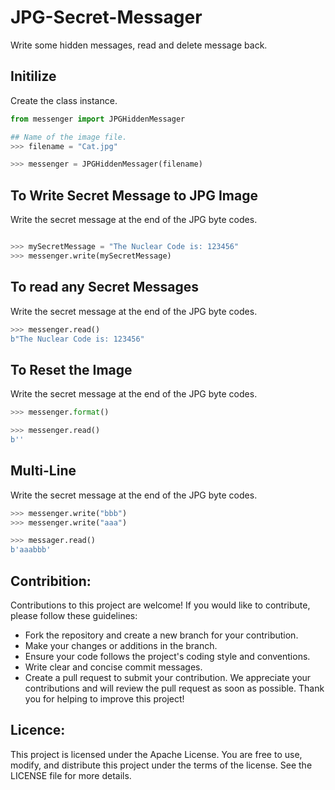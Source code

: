 # JPG-Secret-Messager

Write some hidden messages, read and delete message back.

## Initilize

Create the class instance.

```python
from messenger import JPGHiddenMessager

## Name of the image file.
>>> filename = "Cat.jpg"

>>> messenger = JPGHiddenMessager(filename)
```

## To Write Secret Message to JPG Image

Write the secret message at the end of the JPG byte codes.

```python

>>> mySecretMessage = "The Nuclear Code is: 123456"
>>> messenger.write(mySecretMessage)

```

## To read any Secret Messages

Write the secret message at the end of the JPG byte codes.

```python
>>> messenger.read()
b"The Nuclear Code is: 123456"
```

## To Reset the Image

Write the secret message at the end of the JPG byte codes.

```python
>>> messenger.format()

>>> messenger.read()
b''
```

## Multi-Line

Write the secret message at the end of the JPG byte codes.

```python
>>> messenger.write("bbb")
>>> messenger.write("aaa")

>>> messager.read()
b'aaabbb'
```

## Contribition:

Contributions to this project are welcome! If you would like to contribute, please follow these guidelines:

- Fork the repository and create a new branch for your contribution.
- Make your changes or additions in the branch.
- Ensure your code follows the project's coding style and conventions.
- Write clear and concise commit messages.
- Create a pull request to submit your contribution.
  We appreciate your contributions and will review the pull request as soon as possible. Thank you for helping to improve this project!

## Licence:

This project is licensed under the Apache License.
You are free to use, modify, and distribute this project under the terms of the license.
See the LICENSE file for more details.
